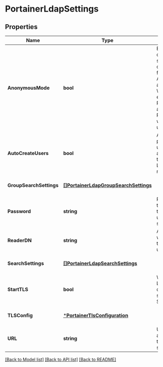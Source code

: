 # PortainerLdapSettings

## Properties
Name | Type | Description | Notes
------------ | ------------- | ------------- | -------------
**AnonymousMode** | **bool** | Enable this option if the server is configured for Anonymous access. When enabled, ReaderDN and Password will not be used | [optional] [default to null]
**AutoCreateUsers** | **bool** | Automatically provision users and assign them to matching LDAP group names | [optional] [default to null]
**GroupSearchSettings** | [**[]PortainerLdapGroupSearchSettings**](portainer.LDAPGroupSearchSettings.md) |  | [optional] [default to null]
**Password** | **string** | Password of the account that will be used to search users | [optional] [default to null]
**ReaderDN** | **string** | Account that will be used to search for users | [optional] [default to null]
**SearchSettings** | [**[]PortainerLdapSearchSettings**](portainer.LDAPSearchSettings.md) |  | [optional] [default to null]
**StartTLS** | **bool** | Whether LDAP connection should use StartTLS | [optional] [default to null]
**TLSConfig** | [***PortainerTlsConfiguration**](portainer.TLSConfiguration.md) |  | [optional] [default to null]
**URL** | **string** | URL or IP address of the LDAP server | [optional] [default to null]

[[Back to Model list]](../README.md#documentation-for-models) [[Back to API list]](../README.md#documentation-for-api-endpoints) [[Back to README]](../README.md)


